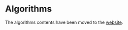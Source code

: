 # Algorithms

The algorithms contents have been moved to the [website](https://yangshun.github.io/tech-interview-handbook/algorithms/algorithms-introduction).
